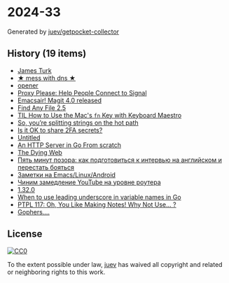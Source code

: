 # 2024-33

Generated by [juev/getpocket-collector](https://github.com/juev/getpocket-collector)

## History (19 items)

- [James Turk](https://usesthis.com/interviews/james.turk/)
- [★ mess with dns ★](https://messwithdns.net/)
- [opener](https://github.com/superbrothers/opener)
- [Proxy Please: Help People Connect to Signal](https://signal.org/blog/proxy-please/)
- [Emacsair! Magit 4.0 released](https://emacsair.me/2024/08/09/magit-4.0/)
- [Find Any File 2.5](https://daringfireball.net/linked/2024/08/08/find-any-file)
- [TIL How to Use the Mac's `fn` Key with Keyboard Maestro](https://zottmann.org/2024/08/10/til-how-to.html)
- [So, you’re splitting strings on the hot path](https://clipperhouse.com/split/)
- [Is it OK to share 2FA secrets?](https://shkspr.mobi/blog/2024/08/is-it-ok-to-share-2fa-secrets/)
- [Untitled](http://rachelbythebay.com/w/2024/08/10/feedback/)
- [An HTTP Server in Go From scratch](https://www.krayorn.com/posts/http-server-go/)
- [The Dying Web](https://endler.dev/2024/the-dying-web/)
- [Пять минут позора: как подготовиться к интервью на английском и перестать бояться](https://www.forbes.ru/mneniya/518790-pat-minut-pozora-kak-podgotovit-sa-k-interv-u-na-anglijskom-i-perestat-boat-sa)
- [Заметки на Emacs/Linux/Android](https://habr.com/ru/articles/834616/)
- [Чиним замедление YouTube на уровне роутера](https://habr.com/ru/articles/833564/)
- [1.32.0](https://github.com/dani-garcia/vaultwarden/releases/tag/1.32.0)
- [When to use leading underscore in variable names in Go](https://stackoverflow.com/questions/29891677/when-to-use-leading-underscore-in-variable-names-in-go)
- [PTPL 117: Oh, You Like Making Notes! Why Not Use… ?](https://www.blog.plaintextpaperless.com/p/ptpl-117-if-you-like-note-making-why-not-use)
- [Gophers....](https://github.com/egonelbre/gophers)

## License

[![CC0](https://mirrors.creativecommons.org/presskit/buttons/88x31/svg/cc-zero.svg)](https://creativecommons.org/publicdomain/zero/1.0/)

To the extent possible under law, [juev](https://github.com/juev) has waived all copyright and related or neighboring rights to this work.
